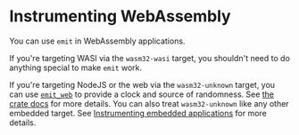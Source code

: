 # Instrumenting WebAssembly

You can use `emit` in WebAssembly applications.

If you're targeting WASI via the `wasm32-wasi` target, you shouldn't need to do anything special to make `emit` work.

If you're targeting NodeJS or the web via the `wasm32-unknown` target, you can use [`emit_web`](https://docs.rs/emit_web) to provide a clock and source of randomness. See [the crate docs](https://docs.rs/emit_web) for more details. You can also treat `wasm32-unknown` like any other embedded target. See [Instrumenting embedded applications](./embedded.md) for more details.
